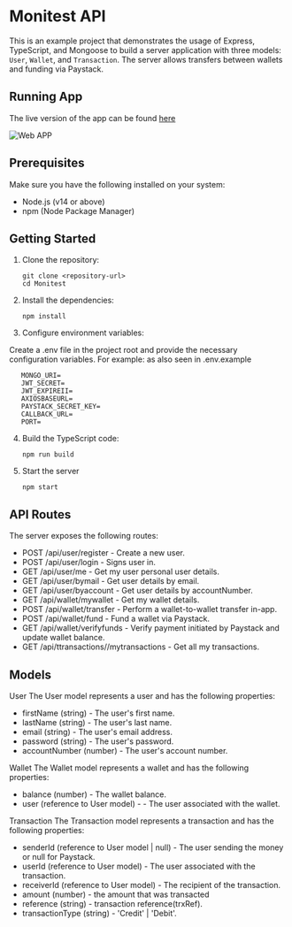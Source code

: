 # Monitest API

This is an example project that demonstrates the usage of Express, TypeScript, and Mongoose to build a server application with three models: `User`, `Wallet`, and `Transaction`. The server allows transfers between wallets and funding via Paystack.

## Running App
The live version of the app can be found [here](https://moni-rough-front.vercel.app/)

![Web APP](https://res.cloudinary.com/valodagreat/image/upload/v1685224576/Screen_Shot_2023-05-27_at_10.51.38_PM_g2orz3.png)

## Prerequisites

Make sure you have the following installed on your system:

- Node.js (v14 or above)
- npm (Node Package Manager)

## Getting Started

1. Clone the repository:

   ```shell
   git clone <repository-url>
   cd Monitest

2. Install the dependencies:
   ```shell
   npm install

3. Configure environment variables:

Create a .env file in the project root and provide the necessary configuration variables. For example: as also seen in .env.example 
   ```shell
      MONGO_URI= 
      JWT_SECRET=
      JWT_EXPIREII=
      AXIOSBASEURL=
      PAYSTACK_SECRET_KEY=
      CALLBACK_URL=
      PORT=
   ```

4. Build the TypeScript code:
   ```shell
   npm run build

5. Start the server
   ```shell
   npm start

## API Routes
The server exposes the following routes:

* POST  /api/user/register - Create a new user.
* POST  /api/user/login - Signs user in.
* GET  /api/user/me - Get my user personal user details.
* GET  /api/user/bymail - Get user details by email.
* GET  /api/user/byaccount - Get user details by accountNumber.
* GET  /api/wallet/mywallet - Get my wallet details.
* POST /api/wallet/transfer - Perform a wallet-to-wallet transfer in-app.
* POST /api/wallet/fund - Fund a wallet via Paystack.
* GET /api/wallet/verifyfunds - Verify payment initiated by Paystack and update wallet balance.
* GET /api/ttransactions//mytransactions - Get all my transactions.
   
## Models
User
The User model represents a user and has the following properties:

* firstName (string) - The user's first name.
* lastName (string) - The user's last name.
* email (string) - The user's email address.
* password (string) - The user's password.
* accountNumber (number) - The user's account number.

Wallet
The Wallet model represents a wallet and has the following properties:

* balance (number) - The wallet balance.
* user (reference to User model) - - The user associated with the wallet.

Transaction
The Transaction model represents a transaction and has the following properties:
* senderId (reference to User model | null)  - The user sending the money or null for Paystack.
* userId (reference to User model) - The user associated with the transaction.
* receiverId (reference to User model)  - The recipient of the transaction.
* amount (number) - the amount that was transacted
* reference (string) - transaction reference(trxRef).
* transactionType (string) - 'Credit' | 'Debit'.
